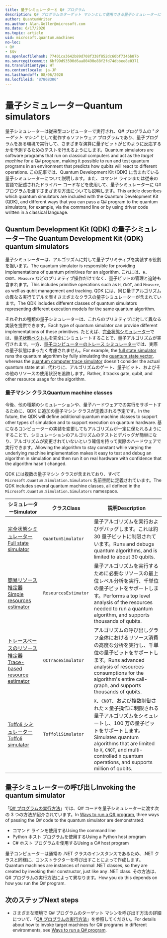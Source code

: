 ```yaml
---
title: 量子シミュレーターと Q# プログラム
description: Q# プログラムのターゲット マシンとして使用できる量子シミュレーターについて説明します。
author: QuantumWriter
ms.author: Alan.Geller@microsoft.com
ms.date: 6/17/2020
ms.topic: article
uid: microsoft.quantum.machines
no-loc:
- Q#
- $$v
ms.openlocfilehash: 77401ca3642b89d708f338f852dc60bf7346b87b
ms.sourcegitcommit: 6bf99d93590d6aa80490e88f2fd74dbbee8e0371
ms.translationtype: HT
ms.contentlocale: ja-JP
ms.lasthandoff: 08/06/2020
ms.locfileid: "87868306"
---
```

# <a name="quantum-simulators"></a><span data-ttu-id="bc1ba-103">量子シミュレーター</span><span class="sxs-lookup"><span data-stu-id="bc1ba-103">Quantum simulators</span></span>

<span data-ttu-id="bc1ba-104">量子シミュレーターは従来型コンピューターで実行され、Q# プログラムの "*ターゲット マシン*" として動作するソフトウェア プログラムであり、量子プログラムをある環境で実行して、さまざまな演算に量子ビットがどのように反応するかを予測するためのテストを行えるようにします。</span><span class="sxs-lookup"><span data-stu-id="bc1ba-104">Quantum simulators are software programs that run on classical computers and act as the *target machine* for a Q# program, making it possible to run and test quantum programs in an environment that predicts how qubits will react to different operations.</span></span> <span data-ttu-id="bc1ba-105">この記事では、Quantum Development Kit (QDK) に含まれている量子シミュレーターについて説明します。また、コマンド ラインまたは従来の言語で記述されたドライバー コードなどを使用して、量子シミュレーターに Q# プログラムを渡すさまざまな方法についても説明します。</span><span class="sxs-lookup"><span data-stu-id="bc1ba-105">This article describes which quantum simulators are included with the Quantum Development Kit (QDK), and different ways that you can pass a Q# program to the quantum simulators, for example, via the command line or by using driver code written in a classical language.</span></span>  



## <a name="the-quantum-development-kit-qdk-quantum-simulators"></a><span data-ttu-id="bc1ba-106">Quantum Development Kit (QDK) の量子シミュレーター</span><span class="sxs-lookup"><span data-stu-id="bc1ba-106">The Quantum Development Kit (QDK) quantum simulators</span></span>

<span data-ttu-id="bc1ba-107">量子シミュレーターは、アルゴリズムに対して量子プリミティブを実装する役割を担います。</span><span class="sxs-lookup"><span data-stu-id="bc1ba-107">The quantum simulator is responsible for providing implementations of quantum primitives for an algorithm.</span></span> <span data-ttu-id="bc1ba-108">これには、`H`、`CNOT`、`Measure` などのプリミティブ操作だけでなく、量子ビットの管理と追跡も含まれます。</span><span class="sxs-lookup"><span data-stu-id="bc1ba-108">This includes primitive operations such as `H`, `CNOT`, and `Measure`, as well as qubit management and tracking.</span></span> <span data-ttu-id="bc1ba-109">QDK には、同じ量子アルゴリズムの異なる実行モデルを表すさまざまなクラスの量子シミュレーターが含まれています。</span><span class="sxs-lookup"><span data-stu-id="bc1ba-109">The QDK includes different classes of quantum simulators representing different execution models for the same quantum algorithm.</span></span> 


<span data-ttu-id="bc1ba-110">それぞれの種類の量子シミュレーターは、これらのプリミティブに対して異なる実装を提供できます。</span><span class="sxs-lookup"><span data-stu-id="bc1ba-110">Each type of quantum simulator can provide different implementations of these primitives.</span></span> <span data-ttu-id="bc1ba-111">たとえば、[完全状態シミュレーター](xref:microsoft.quantum.machines.full-state-simulator)では、[量子状態ベクトル](xref:microsoft.quantum.glossary#quantum-state)を完全にシミュレートすることで、量子アルゴリズムが実行されます。一方、[量子コンピューターのトレース シミュレーター](xref:microsoft.quantum.machines.qc-trace-simulator.intro)では、実際の量子状態はまったく考慮されません。</span><span class="sxs-lookup"><span data-stu-id="bc1ba-111">For example, the [full state simulator](xref:microsoft.quantum.machines.full-state-simulator) runs the quantum algorithm by fully simulating the [quantum state vector](xref:microsoft.quantum.glossary#quantum-state), whereas the [quantum computer trace simulator](xref:microsoft.quantum.machines.qc-trace-simulator.intro) doesn't consider the actual quantum state at all.</span></span> <span data-ttu-id="bc1ba-112">代わりに、アルゴリズムのゲート、量子ビット、およびその他のリソースの使用状況を追跡します。</span><span class="sxs-lookup"><span data-stu-id="bc1ba-112">Rather, it tracks gate, qubit, and other resource usage for the algorithm.</span></span>

### <a name="quantum-machine-classes"></a><span data-ttu-id="bc1ba-113">量子マシン クラス</span><span class="sxs-lookup"><span data-stu-id="bc1ba-113">Quantum machine classes</span></span>

<span data-ttu-id="bc1ba-114">今後、他の種類のシミュレーションや、量子ハードウェアでの実行をサポートするために、QDK に追加の量子マシン クラスが定義される予定です。</span><span class="sxs-lookup"><span data-stu-id="bc1ba-114">In the future, the QDK will define additional quantum machine classes to support other types of simulation and to support execution on quantum hardware.</span></span> <span data-ttu-id="bc1ba-115">基になるコンピューターの実装を変更してもアルゴリズムが一定に保たれるようにすることで、シミュレーションのアルゴリズムのテストとデバッグが簡単になり、アルゴリズムが変更されていないという確信を持って実際のハードウェアで実行できます。</span><span class="sxs-lookup"><span data-stu-id="bc1ba-115">Allowing the algorithm to stay constant while varying the underlying machine implementation makes it easy to test and debug an algorithm in simulation and then run it on real hardware with confidence that the algorithm hasn't changed.</span></span>

<span data-ttu-id="bc1ba-116">QDK には複数の量子マシン クラスが含まれており、すべて `Microsoft.Quantum.Simulation.Simulators` 名前空間に定義されています。</span><span class="sxs-lookup"><span data-stu-id="bc1ba-116">The QDK includes several quantum machine classes, all defined in the `Microsoft.Quantum.Simulation.Simulators` namespace.</span></span>

|<span data-ttu-id="bc1ba-117">シミュレーター</span><span class="sxs-lookup"><span data-stu-id="bc1ba-117">Simulator</span></span> |<span data-ttu-id="bc1ba-118">クラス</span><span class="sxs-lookup"><span data-stu-id="bc1ba-118">Class</span></span>|<span data-ttu-id="bc1ba-119">説明</span><span class="sxs-lookup"><span data-stu-id="bc1ba-119">Description</span></span>|
|-----|------|---|
|[<span data-ttu-id="bc1ba-120">完全状態シミュレーター</span><span class="sxs-lookup"><span data-stu-id="bc1ba-120">Full state simulator</span></span>](xref:microsoft.quantum.machines.full-state-simulator)| `QuantumSimulator` | <span data-ttu-id="bc1ba-121">量子アルゴリズムを実行およびデバッグします。これは約 30 量子ビットに制限されています。</span><span class="sxs-lookup"><span data-stu-id="bc1ba-121">Runs and debugs quantum algorithms, and is limited to about 30 qubits.</span></span> |
|[<span data-ttu-id="bc1ba-122">簡易リソース推定器</span><span class="sxs-lookup"><span data-stu-id="bc1ba-122">Simple resources estimator</span></span>](xref:microsoft.quantum.machines.resources-estimator)| `ResourcesEstimator` | <span data-ttu-id="bc1ba-123">量子アルゴリズムを実行するために必要なリソースの最上位レベル分析を実行、千単位の量子ビットをサポートします。</span><span class="sxs-lookup"><span data-stu-id="bc1ba-123">Performs a top level analysis of the resources needed to run a quantum algorithm, and supports thousands of qubits.</span></span>|
|[<span data-ttu-id="bc1ba-124">トレースベースのリソース推定器</span><span class="sxs-lookup"><span data-stu-id="bc1ba-124">Trace-based resource estimator</span></span>](xref:microsoft.quantum.machines.qc-trace-simulator.intro)|  `QCTraceSimulator` |<span data-ttu-id="bc1ba-125">アルゴリズムの呼び出しグラフ全体におけるリソース消費の高度な分析を実行し、千単位の量子ビットをサポートします。</span><span class="sxs-lookup"><span data-stu-id="bc1ba-125">Runs advanced analysis of resources consumptions for the algorithm's entire call-graph, and supports thousands of qubits.</span></span>|
|[<span data-ttu-id="bc1ba-126">Toffoli シミュレーター</span><span class="sxs-lookup"><span data-stu-id="bc1ba-126">Toffoli simulator</span></span>](xref:microsoft.quantum.machines.toffoli-simulator)| `ToffoliSimulator` |<span data-ttu-id="bc1ba-127">`X`、`CNOT`、および複数制御された `X` 量子操作に制限される量子アルゴリズムをシミュレートし、100 万の量子ビットをサポートします。</span><span class="sxs-lookup"><span data-stu-id="bc1ba-127">Simulates quantum algorithms that are limited to `X`, `CNOT`, and multi-controlled `X` quantum operations, and supports million of qubits.</span></span> |

## <a name="invoking-the-quantum-simulator"></a><span data-ttu-id="bc1ba-128">量子シミュレーターの呼び出し</span><span class="sxs-lookup"><span data-stu-id="bc1ba-128">Invoking the quantum simulator</span></span>

<span data-ttu-id="bc1ba-129">「[Q# プログラムの実行方法](xref:microsoft.quantum.guide.host-programs)」では、Q# コードを量子シミュレーターに渡す次の 3 つの方法が紹介されています。</span><span class="sxs-lookup"><span data-stu-id="bc1ba-129">In [Ways to run a Q# program](xref:microsoft.quantum.guide.host-programs), three ways of passing the Q# code to the quantum simulator are demonstrated:</span></span> 

* <span data-ttu-id="bc1ba-130">コマンド ラインを使用する</span><span class="sxs-lookup"><span data-stu-id="bc1ba-130">Using the command line</span></span>
* <span data-ttu-id="bc1ba-131">Python ホスト プログラムを使用する</span><span class="sxs-lookup"><span data-stu-id="bc1ba-131">Using a Python host program</span></span>
* <span data-ttu-id="bc1ba-132">C# ホスト プログラムを使用する</span><span class="sxs-lookup"><span data-stu-id="bc1ba-132">Using a C# host program</span></span>

<span data-ttu-id="bc1ba-133">量子コンピュータ－は通常の .NET クラスのインスタンスであるため、.NET クラスと同様に、コンストラクターを呼び出すことによって作成します。</span><span class="sxs-lookup"><span data-stu-id="bc1ba-133">Quantum machines are instances of normal .NET classes, so they are created by invoking their constructor, just like any .NET class.</span></span> <span data-ttu-id="bc1ba-134">その方法は、Q# プログラムの実行方法によって異なります。</span><span class="sxs-lookup"><span data-stu-id="bc1ba-134">How you do this depends on how you run the Q# program.</span></span>

## <a name="next-steps"></a><span data-ttu-id="bc1ba-135">次のステップ</span><span class="sxs-lookup"><span data-stu-id="bc1ba-135">Next steps</span></span>

* <span data-ttu-id="bc1ba-136">さまざまな環境で Q# プログラムのターゲット マシンを呼び出す方法の詳細について、「[Q# プロブラムの実行方法](xref:microsoft.quantum.guide.host-programs)」を参照してください。</span><span class="sxs-lookup"><span data-stu-id="bc1ba-136">For details about how to invoke target machines for Q# programs in different environments, see [Ways to run a Q# program](xref:microsoft.quantum.guide.host-programs).</span></span>
